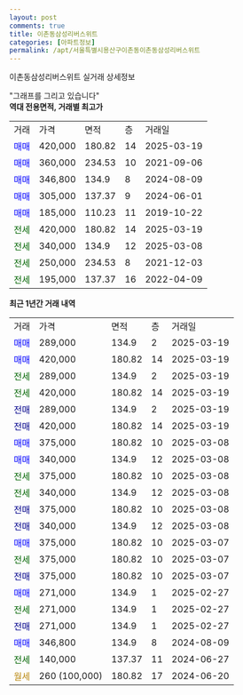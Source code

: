 ```yaml
---
layout: post
comments: true
title: 이촌동삼성리버스위트
categories: [아파트정보]
permalink: /apt/서울특별시용산구이촌동이촌동삼성리버스위트
---
```


이촌동삼성리버스위트 실거래 상세정보

<script type="text/javascript">
  google.charts.load('current', {'packages':['line', 'corechart']});
  google.charts.setOnLoadCallback(drawChart);

  function drawChart() {
    var data = new google.visualization.DataTable();
    data.addColumn('date', '거래일');
    data.addColumn('number', "매매");
    data.addColumn('number', "전세");
    data.addColumn('number', "전매");

    data.addRows([[new Date(Date.parse("2025-03-19")), 289000, null, null], [new Date(Date.parse("2025-03-19")), 420000, null, null], [new Date(Date.parse("2025-03-19")), null, 289000, null], [new Date(Date.parse("2025-03-19")), null, 420000, null], [new Date(Date.parse("2025-03-19")), null, null, 289000], [new Date(Date.parse("2025-03-19")), null, null, 420000], [new Date(Date.parse("2025-03-08")), 375000, null, null], [new Date(Date.parse("2025-03-08")), 340000, null, null], [new Date(Date.parse("2025-03-08")), null, 375000, null], [new Date(Date.parse("2025-03-08")), null, 340000, null], [new Date(Date.parse("2025-03-08")), null, null, 375000], [new Date(Date.parse("2025-03-08")), null, null, 340000], [new Date(Date.parse("2025-03-07")), 375000, null, null], [new Date(Date.parse("2025-03-07")), null, 375000, null], [new Date(Date.parse("2025-03-07")), null, null, 375000], [new Date(Date.parse("2025-02-27")), 271000, null, null], [new Date(Date.parse("2025-02-27")), null, 271000, null], [new Date(Date.parse("2025-02-27")), null, null, 271000], [new Date(Date.parse("2024-08-09")), 346800, null, null], [new Date(Date.parse("2024-06-27")), null, 140000, null], [new Date(Date.parse("2024-06-20")), null, null, null]]);

    var options = {
      hAxis: {
        format: 'yyyy/MM/dd'
      },    
      lineWidth: 0,
      pointsVisible: true,    
      title: '최근 1년간 유형별 실거래가 분포',
      legend: { position: 'bottom' }
    };

    var formatter = new google.visualization.NumberFormat({pattern:'###,###'} );
    formatter.format(data, 1);
    formatter.format(data, 2);
    
    setTimeout(function() {
        var chart = new google.visualization.LineChart(document.getElementById('columnchart_material'));
        chart.draw(data, (options));
        document.getElementById('loading').style.display = 'none';
    }, 200);
  }
</script>


<div id="loading" style="z-index:20; display: block; margin-left: 0px">"그래프를 그리고 있습니다"</div>
<div id="columnchart_material" style="width: 95%; margin-left: 0px; display: block"></div>
<!-- contents start -->
<b>역대 전용면적, 거래별 최고가</b>
<table class="sortable">
    <tr>
      <td>거래</td>
      <td>가격</td>
      <td>면적</td>
      <td>층</td>
      <td>거래일</td>
    </tr>
        <tr>
          <td><a style="color: blue">매매</a></td>
          <td>420,000</td>
          <td>180.82</td>
          <td>14</td>
          <td>2025-03-19</td>
        </tr>            <tr>
          <td><a style="color: blue">매매</a></td>
          <td>360,000</td>
          <td>234.53</td>
          <td>10</td>
          <td>2021-09-06</td>
        </tr>            <tr>
          <td><a style="color: blue">매매</a></td>
          <td>346,800</td>
          <td>134.9</td>
          <td>8</td>
          <td>2024-08-09</td>
        </tr>            <tr>
          <td><a style="color: blue">매매</a></td>
          <td>305,000</td>
          <td>137.37</td>
          <td>9</td>
          <td>2024-06-01</td>
        </tr>            <tr>
          <td><a style="color: blue">매매</a></td>
          <td>185,000</td>
          <td>110.23</td>
          <td>11</td>
          <td>2019-10-22</td>
        </tr>        
        <tr>
              <td><a style="color: darkgreen">전세</a></td>
              <td>420,000</td>
              <td>180.82</td>
              <td>14</td>
              <td>2025-03-19</td>
            </tr>            <tr>
              <td><a style="color: darkgreen">전세</a></td>
              <td>340,000</td>
              <td>134.9</td>
              <td>12</td>
              <td>2025-03-08</td>
            </tr>            <tr>
              <td><a style="color: darkgreen">전세</a></td>
              <td>250,000</td>
              <td>234.53</td>
              <td>8</td>
              <td>2021-12-03</td>
            </tr>            <tr>
              <td><a style="color: darkgreen">전세</a></td>
              <td>195,000</td>
              <td>137.37</td>
              <td>16</td>
              <td>2022-04-09</td>
            </tr>        
    
</table>

<b>최근 1년간 거래 내역</b>

<table class="sortable">
    <tr>
      <td>거래</td>
      <td>가격</td>
      <td>면적</td>
      <td>층</td>
      <td>거래일</td>
    </tr>
    <tr>
      <td><a style="color: blue">매매</a></td>
      <td>289,000</td>
      <td>134.9</td>
      <td>2</td>
      <td>2025-03-19</td>
    </tr>          <tr>
      <td><a style="color: blue">매매</a></td>
      <td>420,000</td>
      <td>180.82</td>
      <td>14</td>
      <td>2025-03-19</td>
    </tr>          <tr>
      <td><a style="color: darkgreen">전세</a></td>
      <td>289,000</td>
      <td>134.9</td>
      <td>2</td>
      <td>2025-03-19</td>
    </tr>          <tr>
      <td><a style="color: darkgreen">전세</a></td>
      <td>420,000</td>
      <td>180.82</td>
      <td>14</td>
      <td>2025-03-19</td>
    </tr>          <tr>
      <td><a style="color: darkblue">전매</a></td>
      <td>289,000</td>
      <td>134.9</td>
      <td>2</td>
      <td>2025-03-19</td>
    </tr>          <tr>
      <td><a style="color: darkblue">전매</a></td>
      <td>420,000</td>
      <td>180.82</td>
      <td>14</td>
      <td>2025-03-19</td>
    </tr>          <tr>
      <td><a style="color: blue">매매</a></td>
      <td>375,000</td>
      <td>180.82</td>
      <td>10</td>
      <td>2025-03-08</td>
    </tr>          <tr>
      <td><a style="color: blue">매매</a></td>
      <td>340,000</td>
      <td>134.9</td>
      <td>12</td>
      <td>2025-03-08</td>
    </tr>          <tr>
      <td><a style="color: darkgreen">전세</a></td>
      <td>375,000</td>
      <td>180.82</td>
      <td>10</td>
      <td>2025-03-08</td>
    </tr>          <tr>
      <td><a style="color: darkgreen">전세</a></td>
      <td>340,000</td>
      <td>134.9</td>
      <td>12</td>
      <td>2025-03-08</td>
    </tr>          <tr>
      <td><a style="color: darkblue">전매</a></td>
      <td>375,000</td>
      <td>180.82</td>
      <td>10</td>
      <td>2025-03-08</td>
    </tr>          <tr>
      <td><a style="color: darkblue">전매</a></td>
      <td>340,000</td>
      <td>134.9</td>
      <td>12</td>
      <td>2025-03-08</td>
    </tr>          <tr>
      <td><a style="color: blue">매매</a></td>
      <td>375,000</td>
      <td>180.82</td>
      <td>10</td>
      <td>2025-03-07</td>
    </tr>          <tr>
      <td><a style="color: darkgreen">전세</a></td>
      <td>375,000</td>
      <td>180.82</td>
      <td>10</td>
      <td>2025-03-07</td>
    </tr>          <tr>
      <td><a style="color: darkblue">전매</a></td>
      <td>375,000</td>
      <td>180.82</td>
      <td>10</td>
      <td>2025-03-07</td>
    </tr>          <tr>
      <td><a style="color: blue">매매</a></td>
      <td>271,000</td>
      <td>134.9</td>
      <td>1</td>
      <td>2025-02-27</td>
    </tr>          <tr>
      <td><a style="color: darkgreen">전세</a></td>
      <td>271,000</td>
      <td>134.9</td>
      <td>1</td>
      <td>2025-02-27</td>
    </tr>          <tr>
      <td><a style="color: darkblue">전매</a></td>
      <td>271,000</td>
      <td>134.9</td>
      <td>1</td>
      <td>2025-02-27</td>
    </tr>          <tr>
      <td><a style="color: blue">매매</a></td>
      <td>346,800</td>
      <td>134.9</td>
      <td>8</td>
      <td>2024-08-09</td>
    </tr>          <tr>
      <td><a style="color: darkgreen">전세</a></td>
      <td>140,000</td>
      <td>137.37</td>
      <td>11</td>
      <td>2024-06-27</td>
    </tr>          <tr>
      <td><a style="color: darkgoldenrod">월세</a></td>
      <td>260 (100,000)</td>
      <td>180.82</td>
      <td>17</td>
      <td>2024-06-20</td>
    </tr>      </table>
<!-- contents end -->    


